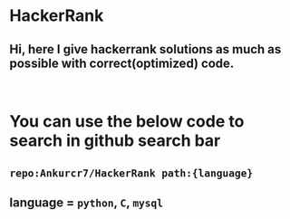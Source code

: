 # HackerRank
<h2>Hi, here I give hackerrank solutions as much as possible with correct(optimized) code.</h2>

<br/>

# You can use the below code to search in github search bar
## `repo:Ankurcr7/HackerRank path:{language}`

## language = `python`, `C`, `mysql`
